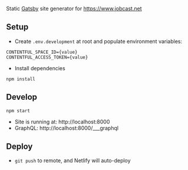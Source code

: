 Static [Gatsby](https://www.gatsbyjs.com/) site generator for https://www.jobcast.net

## Setup
* Create `.env.development` at root and populate environment variables:
```
CONTENTFUL_SPACE_ID={value}
CONTENTFUL_ACCESS_TOKEN={value}
```
* Install dependencies
```shell
npm install
```

## Develop
```shell
npm start
```
* Site is running at: http://localhost:8000
* GraphQL: http://localhost:8000/___graphql

## Deploy
* `git push` to remote, and Netlify will auto-deploy
